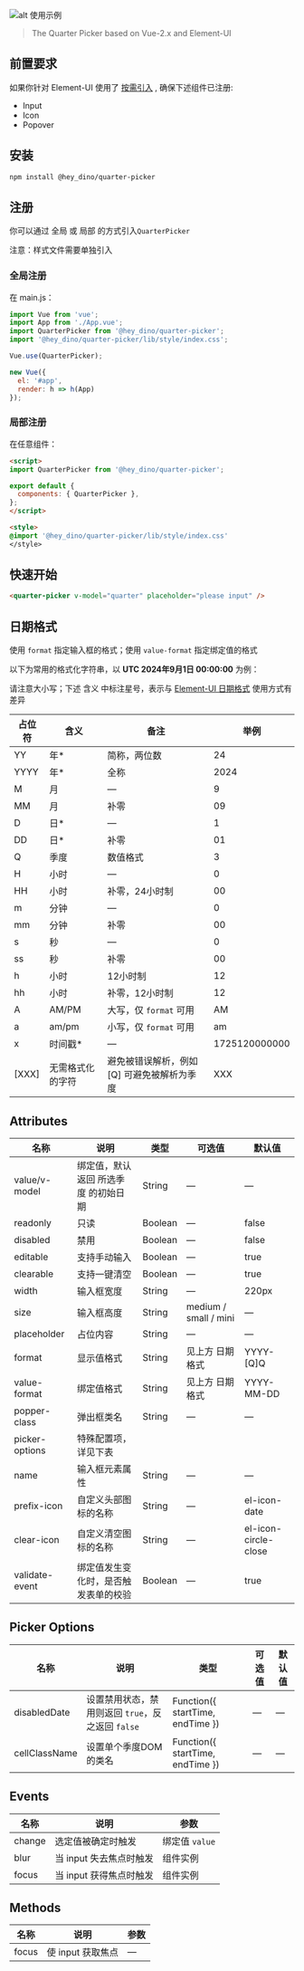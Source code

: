 ![alt 使用示例](https://cdn.jsdelivr.net/gh/Dino977/image-hosting@main/QuarterPicker%E6%93%8D%E4%BD%9C%E7%A4%BA%E4%BE%8B.gif)

> The Quarter Picker based on Vue-2.x and Element-UI

## 前置要求

如果你针对 Element-UI 使用了 [按需引入](https://element.eleme.cn/2.14/#/en-US/component/quickstart#on-demand) , 确保下述组件已注册:

- Input
- Icon
- Popover

## 安装

```bash
npm install @hey_dino/quarter-picker
```

## 注册

你可以通过 全局 或 局部 的方式引入`QuarterPicker`

注意：样式文件需要单独引入

### 全局注册

在 main.js：

```js
import Vue from 'vue';
import App from './App.vue';
import QuarterPicker from '@hey_dino/quarter-picker';
import '@hey_dino/quarter-picker/lib/style/index.css';

Vue.use(QuarterPicker);

new Vue({
  el: '#app',
  render: h => h(App)
});
```

### 局部注册

在任意组件：

```html
<script>
import QuarterPicker from '@hey_dino/quarter-picker';

export default {
  components: { QuarterPicker },
};
</script>

<style>
@import '@hey_dino/quarter-picker/lib/style/index.css'
</style>
```

## 快速开始

```html
<quarter-picker v-model="quarter" placeholder="please input" />
```

## 日期格式

使用 `format` 指定输入框的格式；使用 `value-format` 指定绑定值的格式

以下为常用的格式化字符串，以 **UTC 2024年9月1日 00:00:00** 为例：

请注意大小写；下述 含义 中标注星号，表示与 [Element-UI 日期格式](https://link.juejin.cn?target=https%3A%2F%2Felement.eleme.cn%2F%23%2Fzh-CN%2Fcomponent%2Fdate-picker%23ri-qi-ge-shi) 使用方式有差异

| 占位符 | 含义             | 备注                                        | 举例          |
| ------ | ---------------- | ------------------------------------------- | ------------- |
| YY     | 年*              | 简称，两位数                                | 24            |
| YYYY   | 年*              | 全称                                        | 2024          |
| M      | 月               | —                                           | 9             |
| MM     | 月               | 补零                                        | 09            |
| D      | 日*              | —                                           | 1             |
| DD     | 日*              | 补零                                        | 01            |
| Q      | 季度             | 数值格式                                    | 3             |
| H      | 小时             | —                                           | 0             |
| HH     | 小时             | 补零，24小时制                              | 00            |
| m      | 分钟             | —                                           | 0             |
| mm     | 分钟             | 补零                                        | 00            |
| s      | 秒               | —                                           | 0             |
| ss     | 秒               | 补零                                        | 00            |
| h      | 小时             | 12小时制                                    | 12            |
| hh     | 小时             | 补零，12小时制                              | 12            |
| A      | AM/PM            | 大写，仅 `format` 可用                      | AM            |
| a      | am/pm            | 小写，仅 `format` 可用                      | am            |
| x      | 时间戳*          | —                                           | 1725120000000 |
| [XXX]  | 无需格式化的字符 | 避免被错误解析，例如 [Q] 可避免被解析为季度 | XXX           |

## Attributes

| 名称           | 说明                                 | 类型    | 可选值                | 默认值               |
| -------------- | ------------------------------------ | ------- | --------------------- | -------------------- |
| value/v-model  | 绑定值，默认返回 所选季度 的初始日期 | String  | —                     | —                    |
| readonly       | 只读                                 | Boolean | —                     | false                |
| disabled       | 禁用                                 | Boolean | —                     | false                |
| editable       | 支持手动输入                         | Boolean | —                     | true                 |
| clearable      | 支持一键清空                         | Boolean | —                     | true                 |
| width          | 输入框宽度                           | String  | —                     | 220px                |
| size           | 输入框高度                           | String  | medium / small / mini | —                    |
| placeholder    | 占位内容                             | String  | —                     | —                    |
| format         | 显示值格式                           | String  | 见上方 日期格式       | YYYY-[Q]Q            |
| value-format   | 绑定值格式                           | String  | 见上方 日期格式       | YYYY-MM-DD           |
| popper-class   | 弹出框类名                           | String  | —                     | —                    |
| picker-options | 特殊配置项，详见下表                 |         |                       |                      |
| name           | 输入框元素属性                       | String  | —                     | —                    |
| prefix-icon    | 自定义头部图标的名称                 | String  | —                     | el-icon-date         |
| clear-icon     | 自定义清空图标的名称                 | String  | —                     | el-icon-circle-close |
| validate-event | 绑定值发生变化时，是否触发表单的校验 | Boolean | —                     | true                 |

## Picker Options

| 名称          | 说明                                              | 类型                             | 可选值 | 默认值 |
| ------------- | ------------------------------------------------- | -------------------------------- | ------ | ------ |
| disabledDate  | 设置禁用状态，禁用则返回 `true`，反之返回 `false` | Function({ startTime, endTime }) | —      | —      |
| cellClassName | 设置单个季度DOM的类名                             | Function({ startTime, endTime }) | —      | —      |

## Events

| 名称   | 说明                    | 参数           |
| ------ | ----------------------- | -------------- |
| change | 选定值被确定时触发      | 绑定值 `value` |
| blur   | 当 input 失去焦点时触发 | 组件实例       |
| focus  | 当 input 获得焦点时触发 | 组件实例       |

## Methods

| 名称  | 说明              | 参数 |
| ----- | ----------------- | ---- |
| focus | 使 input 获取焦点 | —    |
